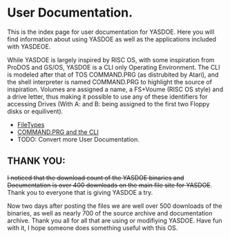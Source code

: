 # User Documentation.

This is the index page for user documentation for YASDOE.  Here you will find information about using YASDOE as well as the applications included with YASDEOE.

While YASDOE is largely inspired by RISC OS, with some inspiration from ProDOS and GS/OS, YASDOE is a CLI only Operating Environment.  The CLI is modeled after that of TOS COMMAND.PRG (as distrubited by Atari), and the shell interpreter is named COMMAND.PRG to highlight the source of inspiration.  Volumes are assigned a name, a FS+Voume (RISC OS style) and a drive letter, thus making it possible to use any of these identifiers for accessing Drives (With A: and B: being assigned to the first two Floppy disks or equilivent).


* [FileTypes](../shared/filetypes.md)
* [COMMAND.PRG and the CLI](./cli.md)
* TODO: Convert more User Documentation.


## THANK YOU:

<s>I noticed that the download count of the YASDOE binaries and Documentation is over 400 downloads on the main file site for YASDOE</s>.  Thank you to everyone that is giving YASDOE a try.

Now two days after posting the files we are well over 500 downloads of the binaries, as well as nearly 700 of the source archive and documentation archive.  Thank you all for all that are using or modifiying YASDOE.  Have fun with it, I hope someone does something useful with this OS.
